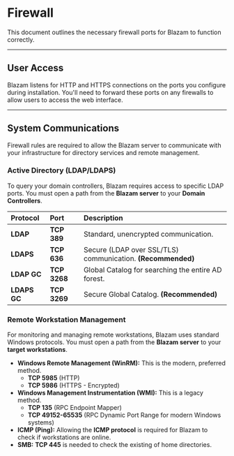# Firewall

This document outlines the necessary firewall ports for Blazam to function correctly.

***

## User Access

Blazam listens for HTTP and HTTPS connections on the ports you configure during installation. You'll need to forward these ports on any firewalls to allow users to access the web interface.

***

## System Communications

Firewall rules are required to allow the Blazam server to communicate with your infrastructure for directory services and remote management.

### Active Directory (LDAP/LDAPS)

To query your domain controllers, Blazam requires access to specific LDAP ports. You must open a path from the **Blazam server** to your **Domain Controllers**.

| Protocol | Port | Description |
| :--- | :--- | :--- |
| **LDAP** | **TCP 389** | Standard, unencrypted communication. |
| **LDAPS** | **TCP 636** | Secure (LDAP over SSL/TLS) communication. **(Recommended)** |
| **LDAP GC** | **TCP 3268** | Global Catalog for searching the entire AD forest. |
| **LDAPS GC** | **TCP 3269** | Secure Global Catalog. **(Recommended)** |

### Remote Workstation Management

For monitoring and managing remote workstations, Blazam uses standard Windows protocols. You must open a path from the **Blazam server** to your **target workstations**.

* **Windows Remote Management (WinRM):** This is the modern, preferred method.
    * **TCP 5985** (HTTP)
    * **TCP 5986** (HTTPS - Encrypted)
* **Windows Management Instrumentation (WMI):** This is a legacy method.
    * **TCP 135** (RPC Endpoint Mapper)
    * **TCP 49152-65535** (RPC Dynamic Port Range for modern Windows systems)
* **ICMP (Ping):** Allowing the **ICMP protocol** is required for Blazam to check if workstations are online.
* **SMB:** **TCP 445** is needed to check the existing of home directories.